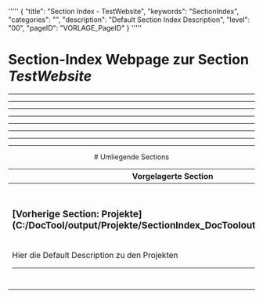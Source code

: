 '''''
{
"title": "Section Index - TestWebsite",
"keywords": "SectionIndex",
"categories": "",
"description": "Default Section Index Description",
"level": "00",
"pageID": "VORLAGE_PageID"
}
'''''


<h1>Section-Index Webpage zur Section <i>TestWebsite</i></h1>

<hr><hr><hr><hr><hr><center><hr><hr><hr> # Umliegende Sections
 </h2><br><table><thead> <tr> <th><center>Vorgelagerte Section</center></th> <th><center>Nachgelagerte Section</center></th></tr></thead><tbody><tr><td><h3>[Vorherige Section: Projekte](C:/DocTool/output/Projekte/SectionIndex_DocTooloutputProjekte.html)</h3><br>Hier die Default Description zu den Projekten<hr></td><td><h3>[Nachfolgende Section: 10_Konzeptionelles-Programmieren](C:/DocTool/content/Projekte/10_Konzeptionelles-Programmieren/Ideen-Container/SI_Text_SectionIndex_DocToolcontentProjekte10_Konzeptionelles-ProgrammierenIdeen-Container.md)</h3><br>Default Section Index Description<hr></td></tr></tbody></table>